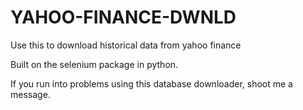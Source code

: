 # YAHOO-FINANCE-DWNLD

Use this to download historical data from yahoo finance

Built on the selenium package in python.

If you run into problems using this database downloader, shoot me a message.
